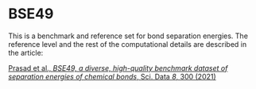 # BSE49

This is a benchmark and reference set for bond separation energies. The reference level and the rest of the computational details are described in the article:

[Prasad et al., _BSE49, a diverse, high-quality benchmark dataset of separation energies of chemical bonds_, Sci. Data *8*, 300 (2021)](https://doi.org/10.1038/s41597-021-01088-2)

